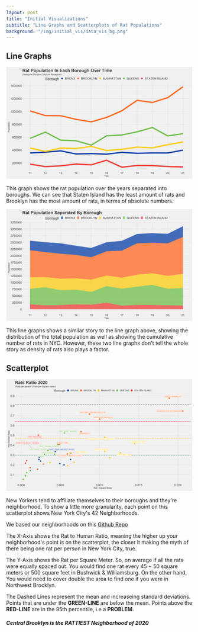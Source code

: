 ```yaml
---
layout: post
title: "Initial Visualizations"
subtitle: "Line Graphs and Scatterplots of Rat Populations"
background: "/img/initial_vis/data_vis_bg.png"
---
```


## Line Graphs

![Non-Stacked](\img\initial_vis\mari_Graph_Non-Stacked_3x5.png)

This graph shows the rat population over the years separated into boroughs. We can see that Staten Island has the least amount of rats and Brooklyn has the most amount of rats, in terms of absolute numbers.

![Stacked](/img/initial_vis/Graph_Stacked_3x5.png)

This line graphs shows a similar story to the line graph above, showing the distribution of the total population as well as showing the cumulative number of rats in NYC. However, these two line graphs don't tell the whole story as density of rats also plays a factor.

## Scatterplot

![Scatterplot](\img\initial_vis\mari_graphNYCRatio20_3x5.png)

New Yorkers tend to affiliate themselves to their boroughs and they're neighborhood. To show a little more granularity, each point on this scatterplot shows New York City's 42 Neighborhoods.

We based our neighborhoods on this [Github Repo](https://github.com/erikgregorywebb/nyc-housing/blob/master/Data/nyc-zip-codes.csv)

The X-Axis shows the Rat to Human Ratio, meaning the higher up your neighborhood's point is on the scatterplot, the closer it making the myth of there being one rat per person in New York City, true.

The Y-Axis shows the Rat per Square Meter. So, on average if all the rats were equally spaced out. You would find one rat every 45 ~ 50 square meters or 500 square feet in Bushwick & Williamsburg. On the other hand, You would need to cover double the area to find one if you were in Northwest Brooklyn.

The Dashed Lines represent the mean and increaseing standard deviations. Points that are under the **GREEN-LINE** are below the mean. Points above the **RED-LINE** are in the 95th percentile, i.e a **PROBLEM**.

##### Central Brooklyn is the RATTIEST Neighborhood of 2020
